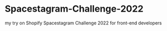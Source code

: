 # Spacestagram-Challenge-2022
my try on Shopify Spacestagram Challenge 2022 for front-end developers
